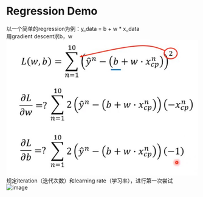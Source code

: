 # Regression Demo
以一个简单的regression为例：y_data = b + w * x_data  
用gradient descent求b，w  
![image](https://github.com/wangqinshuo/Machine-Learing/blob/main/Pictures/pianweifen.jpg)  
规定iteration（迭代次数）和learning rate（学习率），进行第一次尝试  
![image](https://camo.githubusercontent.com/4932febc35814690d1557c30e6d1a7005c70b3c118ad8244c36b90d56abc130a/68747470733a2f2f696d672d626c6f672e6373646e696d672e636e2f32303230303132333135303333353532372e706e67)
